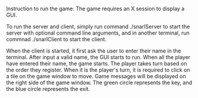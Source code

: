 Instruction to run the game:
The game requires an X session to display a GUI.

To run the server and client, simply run command ./snarlServer to start the server with optional command line arguments,
and in another terminal, run commnad ./snarlClient to start the client.

When the client is started, it first ask the user to enter their name in the terminal. After input a valid name, the GUI starts to run.
When all the player have entered their name, the game starts.
The player takes turn based on the order they register.
When it is the player's turn, it is required to click on a tile on the game window to move.
Game messages will be displayed on the right side of the game window.
The green circle represents the key, and the blue circle represents the exit.





